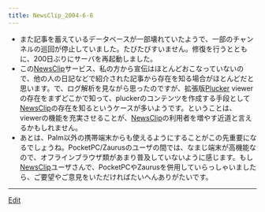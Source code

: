 ```yaml
---
title: NewsClip_2004-6-8
---
```

* また記事を蓄えているデータベースが一部壊れていたようで、一部のチャンネルの巡回が停止していました。たびたびすいません。修復を行うとともに、200日ぶりにサーバを再起動しました。
* この[NewsClip](/NewsClip)サービス、私の方から宣伝はほとんどおこなっていないので、他の人の日記などで紹介された記事から存在を知る場合がほとんどだと思います。で、ログ解析を見ながら思ったのですが、拡張版[Plucker](/Plucker) viewerの存在をまずどこかで知って、pluckerのコンテンツを作成する手段として[NewsClip](/NewsClip)の存在を知るというケースが多いようです。ということは、viewerの機能を充実させることが、[NewsClip](/NewsClip)の利用者を増やす近道と言えるかもしれません。
* あとは、Palm以外の携帯端末からも使えるようにすることがこの先重要になるでしょうね。PocketPC/Zaurusのユーザの間では、なまじ端末が高機能なので、オフラインブラウザ類があまり普及していないように感じます。もし[NewsClip](/NewsClip)ユーザさんで、PocketPCやZaurusを併用していらっしゃいましたら、ご要望やご意見をいただければたいへんありがたいです。




----
[Edit](https://github.com/vitroid/vitroid.github.io/edit/master/MD/NewsClip_2004-6-8.md)
